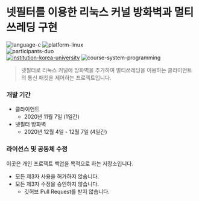 # 넷필터를 이용한 리눅스 커널 방화벽과 멀티쓰레딩 구현

![language-c][language-c]
![platform-linux][platform-linux]
<br>
![participants-duo][participants-duo]
<br>
[![institution-korea-university][korea-university-image]][korea-university-cs-url]
![course-system-programming][course-cose322]

> 넷필터로 리눅스 커널에 방화벽을 추가하여 멀티쓰레딩을 이용하는 클라이언트의 통신 패킷을 제어하는 프로젝트입니다.

### 개발 기간

  * 클라이언트
    * 2020년 11월 7일 (1일간)
  * 넷필터 방화벽
    * 2020년 12월 4일 - 12월 7일 (4일간)

### 라이선스 및 공동체 수정

이곳은 개인 프로젝트 백업을 목적으로 하는 저장소입니다.

  * 모든 제3자 사용을 허가하지 않습니다.
  * 모든 제3자 수정을 승인하지 않습니다.
    * 깃허브 Pull Request를 받지 않습니다.

<!-- Image definitions -->
[korea-university-image]: https://img.shields.io/badge/Institution-Korea%20University-red
[korea-university-cs-url]: http://cs.korea.ac.kr
[course-cose322]: https://img.shields.io/badge/Course-System%20Programming-brightgreen
[language-c]: https://img.shields.io/badge/Language-C-orange
[platform-linux]: https://img.shields.io/badge/Platform-Linux-yellowgreen
[grade-b+]: https://img.shields.io/badge/Grade-A+-yellow
[participants-duo]: https://img.shields.io/badge/Participants-Duo%20Project-7aa3cc
